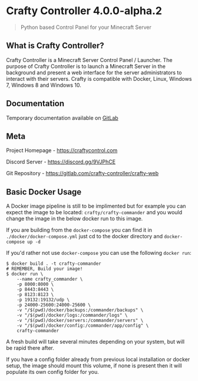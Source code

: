 # Crafty Controller 4.0.0-alpha.2
> Python based Control Panel for your Minecraft Server

## What is Crafty Controller?
Crafty Controller is a Minecraft Server Control Panel / Launcher. The purpose
of Crafty Controller is to launch a Minecraft Server in the background and present
a web interface for the server administrators to interact with their servers. Crafty
is compatible with Docker, Linux, Windows 7, Windows 8 and Windows 10.

## Documentation
Temporary documentation available on [GitLab](https://gitlab.com/crafty-controller/crafty-commander/wikis/home)

## Meta
Project Homepage - https://craftycontrol.com

Discord Server - https://discord.gg/9VJPhCE

Git Repository - https://gitlab.com/crafty-controller/crafty-web

## Basic Docker Usage

A Docker image pipeline is still to be implimented but for example you can expect the image to be located: `crafty/crafty-commander` and you would change the image in the below docker run to this image.

If you are building from the `docker-compose` you can find it in `./docker/docker-compose.yml` just cd to the docker directory and `docker-compose up -d`

If you'd rather not use `docker-compose` you can use the following `docker run`:

```
$ docker build . -t crafty-commander
# REMEMBER, Build your image!
$ docker run \
	--name crafty_commander \
	-p 8000:8000 \
	-p 8443:8443 \
	-p 8123:8123 \
	-p 19132:19132/udp \
	-p 24000-25600:24000-25600 \
	-v "/$(pwd)/docker/backups:/commander/backups" \
	-v "/$(pwd)/docker/logs:/commander/logs" \
	-v "/$(pwd)/docker/servers:/commander/servers" \
	-v "/$(pwd)/docker/config:/commander/app/config" \
    crafty-commander
```
A fresh build will take several minutes depending on your system, but will be rapid there after.

If you have a config folder already from previous local installation or docker setup, the image should mount this volume, if none is present then it will populate its own config folder for you.
